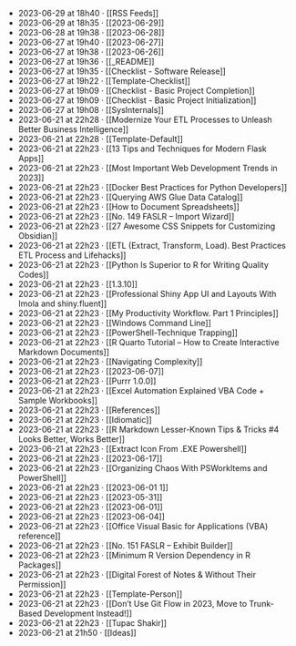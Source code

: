 - 2023-06-29 at 18h40 · [[RSS Feeds]]
- 2023-06-29 at 18h35 · [[2023-06-29]]
- 2023-06-28 at 19h38 · [[2023-06-28]]
- 2023-06-27 at 19h40 · [[2023-06-27]]
- 2023-06-27 at 19h38 · [[2023-06-26]]
- 2023-06-27 at 19h36 · [[_README]]
- 2023-06-27 at 19h35 · [[Checklist - Software Release]]
- 2023-06-27 at 19h22 · [[Template-Checklist]]
- 2023-06-27 at 19h09 · [[Checklist - Basic Project Completion]]
- 2023-06-27 at 19h09 · [[Checklist - Basic Project Initialization]]
- 2023-06-27 at 19h08 · [[SysInternals]]
- 2023-06-21 at 22h28 · [[Modernize Your ETL Processes to Unleash Better Business Intelligence]]
- 2023-06-21 at 22h28 · [[Template-Default]]
- 2023-06-21 at 22h23 · [[13 Tips and Techniques for Modern Flask Apps]]
- 2023-06-21 at 22h23 · [[Most Important Web Development Trends in 2023]]
- 2023-06-21 at 22h23 · [[Docker Best Practices for Python Developers]]
- 2023-06-21 at 22h23 · [[Querying AWS Glue Data Catalog]]
- 2023-06-21 at 22h23 · [[How to Document Spreadsheets]]
- 2023-06-21 at 22h23 · [[No. 149 FASLR – Import Wizard]]
- 2023-06-21 at 22h23 · [[27 Awesome CSS Snippets for Customizing Obsidian]]
- 2023-06-21 at 22h23 · [[ETL (Extract, Transform, Load). Best Practices ETL Process and Lifehacks]]
- 2023-06-21 at 22h23 · [[Python Is Superior to R for Writing Quality Codes]]
- 2023-06-21 at 22h23 · [[1.3.10]]
- 2023-06-21 at 22h23 · [[Professional Shiny App UI and Layouts With Imola and shiny.fluent]]
- 2023-06-21 at 22h23 · [[My Productivity Workflow. Part 1 Principles]]
- 2023-06-21 at 22h23 · [[Windows Command Line]]
- 2023-06-21 at 22h23 · [[PowerShell-Technique Trapping]]
- 2023-06-21 at 22h23 · [[R Quarto Tutorial – How to Create Interactive Markdown Documents]]
- 2023-06-21 at 22h23 · [[Navigating Complexity]]
- 2023-06-21 at 22h23 · [[2023-06-07]]
- 2023-06-21 at 22h23 · [[Purrr 1.0.0]]
- 2023-06-21 at 22h23 · [[Excel Automation Explained VBA Code + Sample Workbooks]]
- 2023-06-21 at 22h23 · [[References]]
- 2023-06-21 at 22h23 · [[Idiomatic]]
- 2023-06-21 at 22h23 · [[R Markdown Lesser-Known Tips & Tricks #4 Looks Better, Works Better]]
- 2023-06-21 at 22h23 · [[Extract Icon From .EXE Powershell]]
- 2023-06-21 at 22h23 · [[2023-06-17]]
- 2023-06-21 at 22h23 · [[Organizing Chaos With PSWorkItems and PowerShell]]
- 2023-06-21 at 22h23 · [[2023-06-01 1]]
- 2023-06-21 at 22h23 · [[2023-05-31]]
- 2023-06-21 at 22h23 · [[2023-06-01]]
- 2023-06-21 at 22h23 · [[2023-06-04]]
- 2023-06-21 at 22h23 · [[Office Visual Basic for Applications (VBA) reference]]
- 2023-06-21 at 22h23 · [[No. 151 FASLR – Exhibit Builder]]
- 2023-06-21 at 22h23 · [[Minimum R Version Dependency in R Packages]]
- 2023-06-21 at 22h23 · [[Digital Forest of Notes & Without Their Permission]]
- 2023-06-21 at 22h23 · [[Template-Person]]
- 2023-06-21 at 22h23 · [[Don’t Use Git Flow in 2023, Move to Trunk-Based Development Instead!]]
- 2023-06-21 at 22h23 · [[Tupac Shakir]]
- 2023-06-21 at 21h50 · [[Ideas]]
